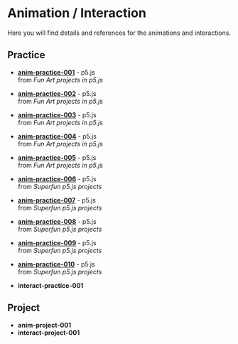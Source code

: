 # Animation / Interaction

Here you will find details and references for the animations and interactions.

## Practice
- [**anim-practice-001**](processing/anim-practice-001.md) - p5.js
  <br> from _Fun Art projects in p5.js_
- [**anim-practice-002**](processing/anim-practice-002.md) - p5.js
  <br> from _Fun Art projects in p5.js_
- [**anim-practice-003**](processing/anim-practice-003.md) - p5.js
  <br> from _Fun Art projects in p5.js_
- [**anim-practice-004**](processing/anim-practice-004.md) - p5.js
  <br> from _Fun Art projects in p5.js_
- [**anim-practice-005**](processing/anim-practice-005.md) - p5.js
  <br> from _Fun Art projects in p5.js_
  
- [**anim-practice-006**](processing/anim-practice-006.md) - p5.js
  <br> from _Superfun p5.js projects_
- [**anim-practice-007**](processing/anim-practice-007.md) - p5.js
  <br> from _Superfun p5.js projects_
- [**anim-practice-008**](processing/anim-practice-008.md) - p5.js
  <br> from _Superfun p5.js projects_
- [**anim-practice-009**](processing/anim-practice-009.md) - p5.js
  <br> from _Superfun p5.js projects_
- [**anim-practice-010**](processing/anim-practice-010.md) - p5.js
  <br> from _Superfun p5.js projects_

- **interact-practice-001** 

## Project

- **anim-project-001** 
- **interact-project-001** 